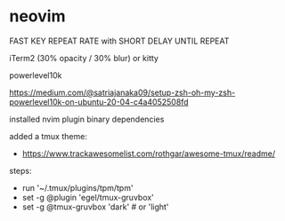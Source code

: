 # neovim

FAST KEY REPEAT RATE with SHORT DELAY UNTIL REPEAT

<!-- iTerm2 (30% opacity) -->

iTerm2 (30% opacity / 30% blur)
or kitty

powerlevel10k

https://medium.com/@satriajanaka09/setup-zsh-oh-my-zsh-powerlevel10k-on-ubuntu-20-04-c4a4052508fd

installed nvim plugin binary dependencies

added a tmux theme:

- https://www.trackawesomelist.com/rothgar/awesome-tmux/readme/

steps:

- run '~/.tmux/plugins/tpm/tpm'
- set -g @plugin 'egel/tmux-gruvbox'
- set -g @tmux-gruvbox 'dark' # or 'light'
